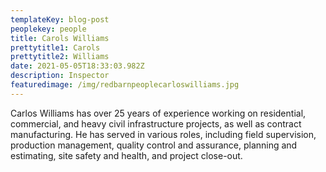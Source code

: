 ```yaml
---
templateKey: blog-post
peoplekey: people
title: Carols Williams
prettytitle1: Carols
prettytitle2: Williams
date: 2021-05-05T18:33:03.982Z
description: Inspector
featuredimage: /img/redbarnpeoplecarloswilliams.jpg
---
```

<!--StartFragment-->

Carlos Williams has over 25 years of experience working on residential, commercial, and heavy civil infrastructure projects, as well as contract manufacturing. He has served in various roles, including field supervision, production management, quality control and assurance, planning and estimating, site safety and health, and project close-out.

<!--EndFragment-->